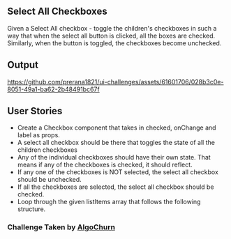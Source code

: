 ## Select All Checkboxes

Given a Select All checkbox - toggle the children's checkboxes in such a way that when the select all button is clicked, all the boxes are checked. Similarly, when the button is toggled, the checkboxes become unchecked.

## Output
https://github.com/prerana1821/ui-challenges/assets/61601706/028b3c0e-8051-49a1-ba62-2b48491bc67f

## User Stories
- Create a Checkbox component that takes in checked, onChange and label as props.
- A select all checkbox should be there that toggles the state of all the children checkboxes
- Any of the individual checkboxes should have their own state. That means if any of the checkboxes is checked, it should reflect.
- If any one of the checkboxes is NOT selected, the select all checkbox should be unchecked.
- If all the checkboxes are selected, the select all checkbox should be checked.
- Loop through the given listItems array that follows the following structure.

### Challenge Taken by [AlgoChurn](https://www.algochurn.com/frontend/select-all-checkboxes)
